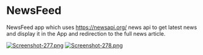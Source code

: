 # NewsFeed
NewsFeed app which uses https://newsapi.org/ news api to get latest news and display it in the App and redirection to the full news article.

[![Screenshot-277.png](https://i.postimg.cc/HWBq5N4G/Screenshot-277.png)](https://postimg.cc/14V71JjM)  [![Screenshot-278.png](https://i.postimg.cc/tCsM644P/Screenshot-278.png)](https://postimg.cc/YhwRKkgq)
